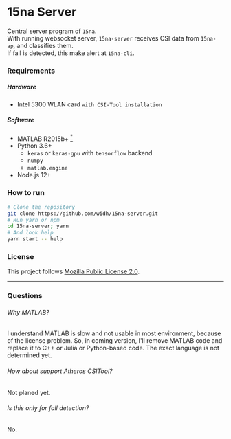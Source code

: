 # 15na Server

Central server program of `15na`.\
With running websocket server, `15na-server` receives CSI data from `15na-ap`, and classifies them.\
If fall is detected, this make alert at `15na-cli`.

### Requirements

##### Hardware
- Intel 5300 WLAN card `with CSI-Tool installation`

##### Software
- MATLAB R2015b+ <a href="#why-matlab"><sup>*</sup></a>
- Python 3.6+
    - `keras` or `keras-gpu` with `tensorflow` backend
    - `numpy`
    - `matlab.engine`
- Node.js 12+

### How to run

```bash
# Clone the repository
git clone https://github.com/widh/15na-server.git
# Run yarn or npm
cd 15na-server; yarn
# And look help
yarn start -- help
```

### License

This project follows [Mozilla Public License 2.0](LICENSE.md).

---
### Questions

###### Why MATLAB?
I understand MATLAB is slow and not usable in most environment, because of the license problem. So, in coming version, I'll remove MATLAB code and replace it to C++ or Julia or Python-based code. The exact language is not determined yet.

###### How about support Atheros CSITool?
Not planed yet.

###### Is this only for fall detection?
No.
